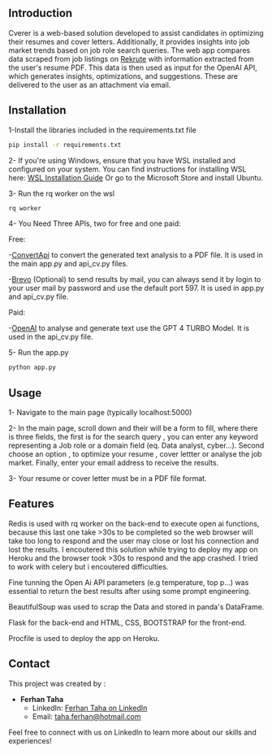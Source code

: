 ## Introduction
Cverer is a web-based solution developed to assist candidates in optimizing their resumes and cover letters. Additionally, it provides insights into job market trends based on job role search queries. The web app compares data scraped from job listings on [Rekrute](https://www.rekrute.com/) with information extracted from the user's resume PDF. This data is then used as input for the OpenAI API, which generates insights, optimizations, and suggestions. These are delivered to the user as an attachment via email.

## Installation

1-Install the libraries included in the requirements.txt file 
```bash
pip install -r requirements.txt
```
2- If you're using Windows, ensure that you have WSL installed and configured on your system. You can find instructions for installing WSL here: [WSL Installation Guide](https://docs.microsoft.com/en-us/windows/wsl/install) Or go to the Microsoft Store and install Ubuntu.

3- Run the rq worker on the wsl
```bash
rq worker
```

4- You Need Three APIs, two for free and one paid:

Free:

-[ConvertApi](https://www.convertapi.com/) to convert the generated text analysis to a PDF file. It is used in the main app.py and api_cv.py files.

-[Brevo](https://www.brevo.com/fr/lp/smtp/) (Optional) to send results by mail, you can always send it by login to your user mail by password and use the default port 597. It is used in app.py and api_cv.py file.

Paid:

-[OpenAI](https://openai.com/) to analyse and generate text use the GPT 4 TURBO Model. It is used in the api_cv.py file.

5- Run the app.py
```bash
python app.py
```

## Usage
1- Navigate to the main page (typically localhost:5000)

2- In the main page, scroll down and their will be a form to fill, where there is three fields, the first is for the search query , you can enter any keyword representing a Job role or a domain field (eq. Data analyst, cyber...). Second choose an option , to optimize your resume , cover lettter or analyse the job market. Finally, enter your email address to receive the results.

3- Your resume or cover letter must be in a PDF file format.

## Features
Redis is used with rq worker on the back-end to execute open ai functions, because this last one take >30s to be completed so the web browser will take too long to respond and the user may close or lost his connection and lost the results. I encoutered this solution while trying to deploy my app on Heroku and the browser took >30s to respond and the app crashed. I tried to work with celery but i encoutered difficulties.

Fine tunning the Open Ai API parameters (e.g temperature, top p...) was essential to return the best results after using some prompt engineering.

BeautifulSoup was used to scrap the Data and stored in panda's DataFrame.

Flask for the back-end and HTML, CSS, BOOTSTRAP for the front-end.

Procfile is used to deploy the app on Heroku.

## Contact 
This project was created by :

- **Ferhan Taha**
  - LinkedIn: [Ferhan Taha on LinkedIn](https://www.linkedin.com/in/tferhan/)
  - Email: taha.ferhan@hotmail.com


Feel free to connect with us on LinkedIn to learn more about our skills and experiences!






